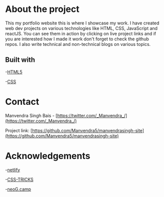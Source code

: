 # About the project  

This my portfolio website this is where I showcase my work. I have created web dev projects on various technologies like HTML, CSS, JavaScript and reactJS. You can see them in action by clicking on live project links and if you are interested how I made it work don't forget to check the github repos. I also write technical and non-technical blogs on various topics.

## Built with

-[HTML5](https://developer.mozilla.org/en-US/docs/Glossary/HTML5)

-[CSS](https://developer.mozilla.org/en-US/docs/Web/CSS)

# Contact

Manvendra Singh Bais - [https://twitter.com/_Manvendra_/](https://twitter.com/_Manvendra_/)

Project link: [https://github.com/Manvendra5/manvendrasingh-site](https://github.com/Manvendra5/manvendrasingh-site)

# Acknowledgements

-[netlify](https://www.netlify.com/)

-[CSS-TRICKS](https://css-tricks.com/)

-[neoG.camp](https://neog.camp/)
